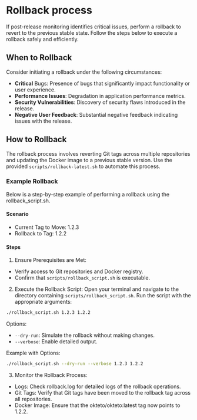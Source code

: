 # Rollback process

If post-release monitoring identifies critical issues, perform a rollback to revert to the previous stable state. Follow the steps below to execute a rollback safely and efficiently.

## When to Rollback
Consider initiating a rollback under the following circumstances:

- **Critical** Bugs: Presence of bugs that significantly impact functionality or user experience.
- **Performance Issues**: Degradation in application performance metrics.
- **Security Vulnerabilities**: Discovery of security flaws introduced in the release.
- **Negative User Feedback**: Substantial negative feedback indicating issues with the release.

## How to Rollback

The rollback process involves reverting Git tags across multiple repositories and updating the Docker image to a previous stable version. Use the provided `scripts/rollback-latest.sh` to automate this process.

### Example Rollback

Below is a step-by-step example of performing a rollback using the rollback_script.sh.

#### Scenario
- Current Tag to Move: 1.2.3
- Rollback to Tag: 1.2.2

#### Steps

1. Ensure Prerequisites are Met:
  - Verify access to Git repositories and Docker registry.
  - Confirm that `scripts/rollback_script.sh` is executable.

2. Execute the Rollback Script:
Open your terminal and navigate to the directory containing `scripts/rollback_script.sh`. Run the script with the appropriate arguments:

```bash
./rollback_script.sh 1.2.3 1.2.2
```

Options:

- `--dry-run`: Simulate the rollback without making changes.
- `--verbose`: Enable detailed output.

Example with Options:

```bash
./rollback_script.sh --dry-run --verbose 1.2.3 1.2.2
```

3. Monitor the Rollback Process:

- Logs: Check rollback.log for detailed logs of the rollback operations.
- Git Tags: Verify that Git tags have been moved to the rollback tag across all repositories.
- Docker Image: Ensure that the okteto/okteto:latest tag now points to 1.2.2.

